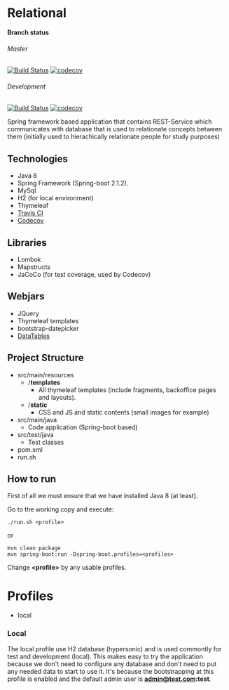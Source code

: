 # Relational
**Branch status**
###### Master
[![Build Status](https://travis-ci.com/LynosSorien/relational.svg?branch=master)](https://travis-ci.com/LynosSorien/relational)
[![codecov](https://codecov.io/gh/LynosSorien/relational/branch/master/graph/badge.svg)](https://codecov.io/gh/LynosSorien/relational)
###### Development
[![Build Status](https://travis-ci.com/LynosSorien/relational.svg?branch=development)](https://travis-ci.com/LynosSorien/relational)
[![codecov](https://codecov.io/gh/LynosSorien/relational/branch/development/graph/badge.svg)](https://codecov.io/gh/LynosSorien/relational)

Spring framework based application that contains REST-Service which communicates with database that is used to relationate concepts between them (initially used to hierachically relationate people for study purposes)

## Technologies
- Java 8
- Spring Framework (Spring-boot 2.1.2).
- MySql
- H2 (for local environment)
- Thymeleaf
- [Travis CI](https://travis-ci.org/LynosSorien/relational)
- [Codecov](https://codecov.io/gh/LynosSorien/relational)

## Libraries
- Lombok
- Mapstructs
- JaCoCo (for test coverage, used by Codecov)

## Webjars
 - JQuery
 - Thymeleaf templates
 - bootstrap-datepicker
 - [DataTables](https://datatables.net/) 

## Project Structure
- src/main/resources
    - /**templates**
        - All thymeleaf templates (include fragments, backoffice pages and layouts).
    - /**static**
        - CSS and JS and static contents (small images for example)
- src/main/java
    - Code application (Spring-boot based)
- src/test/java
    - Test classes
- pom.xml    
- run.sh  

## How to run
First of all we must ensure that we have installed Java 8 (at least).

Go to the working copy and execute:
```shell
./run.sh <profile>
```
or
```shell
mvn clean package
mvn spring-boot:run -Dspring-boot.profiles=<profiles>
```

Change **\<profile\>** by any usable profiles.

# Profiles
 - local

### Local
The local profile use H2 database (hypersonic) and is used commontly for test and development (local). This makes easy to try the application because we don't need to configure any database and don't need to put any needed data to start to use it. It's because the bootstrapping at this profile is enabled and the default admin user is **admin@test.com:test**.
